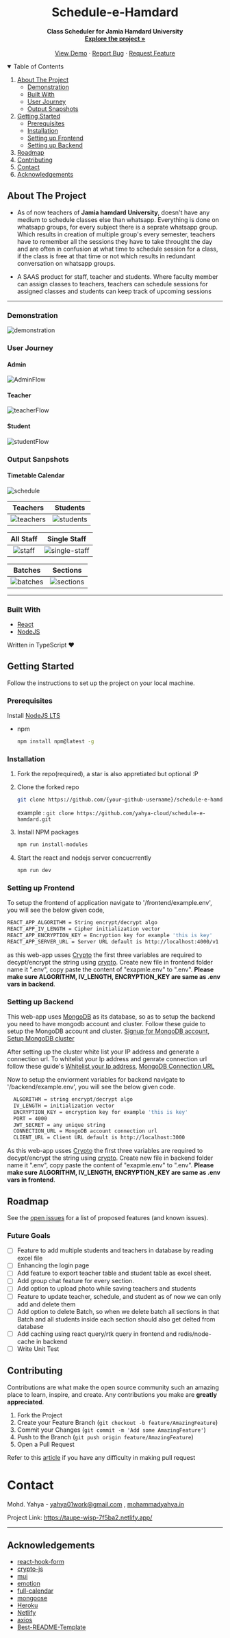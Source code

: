 <!-- PROJECT LOGO -->
<br />
<p align="center">

  <strong>
    <h1 align="center" >Schedule-e-Hamdard</h1>
  </strong>
  
  <p align="center">
    <strong>
      Class Scheduler for Jamia Hamdard University
    </strong>
    <br />
    <a href="https://github.com/yahya-cloud/schedule-e-hamdard"><strong>Explore the project »</strong></a>
    <br />
    <br />
    <a href="https://taupe-wisp-7f5ba2.netlify.app">View Demo</a>
    ·
    <a href="https://github.com/yahya-cloud/schedule-e-hamdard/issues">Report Bug</a>
    ·
    <a href="https://github.com/yahya-cloud/schedule-e-hamdard/issues">Request Feature</a>
  </p>
</p>

<!-- TABLE OF CONTENTS -->
<details open="open">
  <summary>Table of Contents</summary>
  <ol>
    <li>
      <a href="#about-the-project">About The Project</a>
      <ul>
        <li><a href="#demonstration">Demonstration</a></li>
        <li><a href="#built-with">Built With</a></li>
        <li><a href="#user-journey">User Journey</a></li>
        <li><a href="#output-sanpshots">Output Snapshots</a></li>
      </ul>
    </li>
    <li>
      <a href="#getting-started">Getting Started</a>
      <ul>
        <li><a href="#prerequisites">Prerequisites</a></li>
        <li><a href="#installation">Installation</a></li>
        <li><a href="#setting-up-frontend">Setting up Frontend</a></li>
        <li><a href="#setting-up-backend">Setting up Backend</a></li>
      </ul>
    </li>
    <li><a href="#roadmap">Roadmap</a></li>
    <li><a href="#contributing">Contributing</a></li>
    <li><a href="#contact">Contact</a></li>
    <li><a href="#acknowledgements">Acknowledgements</a></li>
  </ol>
</details>

## About The Project

- As of now teachers of <strong>Jamia hamdard University</strong>, doesn't have any medium to schedule classes else than whatsapp. Everything is done on whatsapp groups, for every subject there is a seprate whatsapp group. Which results in creation of multiple group's every semester, teachers have to remember all the sessions they have to take throught the day and are often in confusion at what time to schedule session for a class, if the class is free at that time or not which results in redundant conversation on whatsapp groups.

- A SAAS product for staff, teacher and students. Where faculty member can assign classes to teachers, teachers can schedule sessions for assigned classes and students can keep track of upcoming sessions

---

### Demonstration

![demonstration](https://user-images.githubusercontent.com/59670962/177033313-0f86b9e7-b955-4f4b-b9b1-5abcc3cc046c.png)


### User Journey

#### Admin
![AdminFlow](https://user-images.githubusercontent.com/59670962/177757041-8c618963-200f-44a7-8019-8259d52d3075.png)


#### Teacher
![teacherFlow](https://user-images.githubusercontent.com/59670962/177757147-07c4bf57-e430-4a59-bf3e-9d76b77d3db9.png)


#### Student
![studentFlow](https://user-images.githubusercontent.com/59670962/177756287-8f36e0a4-5282-4b87-a054-5655681c9430.png)



### Output Sanpshots

#### Timetable Calendar
![schedule](https://user-images.githubusercontent.com/59670962/177036057-6eeaa60e-70fb-4d7f-8018-6cf49cda622e.png)

|                                                      Teachers                                                      |                                                      Students                                                      |
| :----------------------------------------------------------------------------------------------------------------: | :----------------------------------------------------------------------------------------------------------------: |
| ![teachers](https://user-images.githubusercontent.com/59670962/177036171-6772caa2-1df8-4510-8dd6-636e3aec1705.png) | ![students](https://user-images.githubusercontent.com/59670962/177036213-782b78b8-dbd8-4f5b-bc56-129af316b5ba.png) |

|                                                    All Staff                                                    |                                                      Single Staff                                                      |
| :-------------------------------------------------------------------------------------------------------------: | :--------------------------------------------------------------------------------------------------------------------: |
| ![staff](https://user-images.githubusercontent.com/59670962/177048059-8991a5c2-8cc0-40e4-9560-9a2c0c2dfacf.png) | ![single-staff](https://user-images.githubusercontent.com/59670962/177048344-087d7412-b853-437f-8323-8e7710f07cd5.png) |

|                                                      Batches                                                      |                                                      Sections                                                      |
| :---------------------------------------------------------------------------------------------------------------: | :----------------------------------------------------------------------------------------------------------------: |
| ![batches](https://user-images.githubusercontent.com/59670962/177048157-b130f3b1-fade-42b1-9e7a-a23811f9b183.png) | ![sections](https://user-images.githubusercontent.com/59670962/177048231-c2e67b0e-3287-4357-8f74-912e6d243268.png) |

---

### Built With

- [React](https://reactjs.org/docs/getting-started.html)
- [NodeJS](https://material-ui.com/getting-started/installation/)

Written in TypeScript ♥

## Getting Started

Follow the instructions to set up the project on your local machine.

### Prerequisites

Install [NodeJS LTS](https://nodejs.org/en/)

- npm

  ```sh
  npm install npm@latest -g
  ```

### Installation

1. Fork the repo(required), a star is also appretiated but optional :P

2. Clone the forked repo

   ```sh
   git clone https://github.com/{your-github-username}/schedule-e-hamdard.git
   ```

   example : `git clone https://github.com/yahya-cloud/schedule-e-hamdard.git`

3. Install NPM packages

   ```sh
   npm run install-modules
   ```

4. Start the react and nodejs server concucrrently

   ```sh
   npm run dev
   ```

### Setting up Frontend

To setup the frontend of application navigate to '/frontend/example.env', you will see the below given code,

```sh
REACT_APP_ALGORITHM = String encrypt/decrypt algo
REACT_APP_IV_LENGTH = Cipher initialization vector
REACT_APP_ENCRYPTION_KEY = Encryption key for example 'this is key'
REACT_APP_SERVER_URL = Server URL default is http://localhost:4000/v1
```

as this web-app usses [Crypto](https://cryptojs.gitbook.io/docs/) the first three variables are required to decypt/encrypt the string using [crypto](https://cryptojs.gitbook.io/docs/). Create new file in frontend folder name it ".env", copy paste the content of "exapmle.env" to ".env". <strong>Please make sure ALGORITHM, IV_LENGTH, ENCRYPTION_KEY are same as .env vars in backend</strong>.

### Setting up Backend

This web-app uses [MongoDB](https://www.mongodb.com/cloud/atlas/lp/try2-in?utm_source=google&utm_campaign=gs_apac_india_search_core_brand_atlas_desktop&utm_term=mongodb&utm_medium=cpc_paid_search&utm_ad=e&utm_ad_campaign_id=12212624347&adgroup=115749713423&gclid=CjwKCAjw_ISWBhBkEiwAdqxb9ncTAxa9lxC0XmDJgnSd8gm4hy5RFCV90PWur3538R68wQp_5MH6HBoCcgwQAvD_BwE) as its database, so as to setup the backend you need to have mongodb account and cluster. Follow these guide to setup the MongoDB account and cluster. [Signup for MongoDB account](https://www.mongodb.com/docs/guides/atlas/account/), [Setup MongoDB cluster](https://www.mongodb.com/docs/guides/atlas/cluster/)

After setting up the cluster white list your IP address and generate a connection url. To whitelist your Ip address and genrate connection url follow these guide's [Whitelist your Ip address](https://www.mongodb.com/docs/atlas/security/add-ip-address-to-list/), [MongoDB Connection URL](https://www.mongodb.com/docs/guides/atlas/connection-string/)

Now to setup the enviorment variables for backend navigate to '/backend/example.env', you will see the below given code.

```sh
  ALGORITHM = string encrypt/decrypt algo
  IV_LENGTH = initialization vector
  ENCRYPTION_KEY = encryption key for example 'this is key'
  PORT = 4000
  JWT_SECRET = any unique string
  CONNECTION_URL = MongoDB account connection url
  CLIENT_URL = Client URL default is http://localhost:3000
```

As this web-app usses [Crypto](https://cryptojs.gitbook.io/docs/) the first three variables are required to decypt/encrypt the string using [crypto](https://cryptojs.gitbook.io/docs/). Create new file in backend folder name it ".env", copy paste the content of "exapmle.env" to ".env". <strong>Please make sure ALGORITHM, IV_LENGTH, ENCRYPTION_KEY are same as .env vars in frontend</strong>.

## Roadmap

See the [open issues](https://github.com/yahya-cloud/schedule-e-hamdard/issues) for a list of proposed features (and known issues).

### Future Goals

- [ ] Feature to add multiple students and teachers in database by reading excel file
- [ ] Enhancing the login page
- [ ] Add feature to export teacher table and student table as excel sheet.
- [ ] Add group chat feature for every section.
- [ ] Add option to upload photo while saving teachers and students
- [ ] Feature to update teacher, schedule, and student as of now we can only add and delete them
- [ ] Add option to delete Batch, so when we delete batch all sections in that Batch and all students inside each section should also get delted from database
- [ ] Add caching using react query/rtk query in frontend and redis/node-cache in backend
- [ ] Write Unit Test

## Contributing

Contributions are what make the open source community such an amazing place to learn, inspire, and create. Any contributions you make are **greatly appreciated**.

1. Fork the Project
2. Create your Feature Branch (`git checkout -b feature/AmazingFeature`)
3. Commit your Changes (`git commit -m 'Add some AmazingFeature'`)
4. Push to the Branch (`git push origin feature/AmazingFeature`)
5. Open a Pull Request

Refer to this [article](https://medium.com/geekculture/a-quick-guide-to-create-a-pull-request-on-github-80fc081b8a80) if you have any difficulty in making pull request

# Contact

Mohd. Yahya - yahya01work@gmail.com , [mohammadyahya.in](https://mohammadyahya.in)

Project Link: https://taupe-wisp-7f5ba2.netlify.app/

---

## Acknowledgements

- [react-hook-form](https://react-hook-form.com/)
- [crypto-js](https://www.npmjs.com/package/crypto-js/)
- [mui](https://mui.com/)
- [emotion](https://emotion.sh/)
- [full-calendar](https://fullcalendar.io/)
- [mongoose](https://mongoosejs.com/)
- [Heroku](https://www.heroku.com/)
- [Netlify](https://www.netlify.com/)
- [axios](https://www.npmjs.com/package/axios)
- [Best-README-Template](https://github.com/othneildrew/Best-README-Template)
